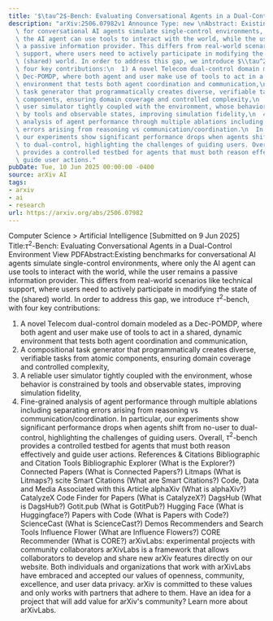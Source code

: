 ```yaml
---
title: '$\tau^2$-Bench: Evaluating Conversational Agents in a Dual-Control Environment'
description: "arXiv:2506.07982v1 Announce Type: new \nAbstract: Existing benchmarks\
  \ for conversational AI agents simulate single-control environments, where only\
  \ the AI agent can use tools to interact with the world, while the user remains\
  \ a passive information provider. This differs from real-world scenarios like technical\
  \ support, where users need to actively participate in modifying the state of the\
  \ (shared) world. In order to address this gap, we introduce $\\tau^2$-bench, with\
  \ four key contributions:\n  1) A novel Telecom dual-control domain modeled as a\
  \ Dec-POMDP, where both agent and user make use of tools to act in a shared, dynamic\
  \ environment that tests both agent coordination and communication,\n  2) A compositional\
  \ task generator that programmatically creates diverse, verifiable tasks from atomic\
  \ components, ensuring domain coverage and controlled complexity,\n  3) A reliable\
  \ user simulator tightly coupled with the environment, whose behavior is constrained\
  \ by tools and observable states, improving simulation fidelity,\n  4) Fine-grained\
  \ analysis of agent performance through multiple ablations including separating\
  \ errors arising from reasoning vs communication/coordination.\n  In particular,\
  \ our experiments show significant performance drops when agents shift from no-user\
  \ to dual-control, highlighting the challenges of guiding users. Overall, $\\tau^2$-bench\
  \ provides a controlled testbed for agents that must both reason effectively and\
  \ guide user actions."
pubDate: Tue, 10 Jun 2025 00:00:00 -0400
source: arXiv AI
tags:
- arxiv
- ai
- research
url: https://arxiv.org/abs/2506.07982
---
```


Computer Science > Artificial Intelligence
[Submitted on 9 Jun 2025]
Title:$τ^2$-Bench: Evaluating Conversational Agents in a Dual-Control Environment
View PDFAbstract:Existing benchmarks for conversational AI agents simulate single-control environments, where only the AI agent can use tools to interact with the world, while the user remains a passive information provider. This differs from real-world scenarios like technical support, where users need to actively participate in modifying the state of the (shared) world. In order to address this gap, we introduce $\tau^2$-bench, with four key contributions:
1) A novel Telecom dual-control domain modeled as a Dec-POMDP, where both agent and user make use of tools to act in a shared, dynamic environment that tests both agent coordination and communication,
2) A compositional task generator that programmatically creates diverse, verifiable tasks from atomic components, ensuring domain coverage and controlled complexity,
3) A reliable user simulator tightly coupled with the environment, whose behavior is constrained by tools and observable states, improving simulation fidelity,
4) Fine-grained analysis of agent performance through multiple ablations including separating errors arising from reasoning vs communication/coordination.
In particular, our experiments show significant performance drops when agents shift from no-user to dual-control, highlighting the challenges of guiding users. Overall, $\tau^2$-bench provides a controlled testbed for agents that must both reason effectively and guide user actions.
References & Citations
Bibliographic and Citation Tools
Bibliographic Explorer (What is the Explorer?)
Connected Papers (What is Connected Papers?)
Litmaps (What is Litmaps?)
scite Smart Citations (What are Smart Citations?)
Code, Data and Media Associated with this Article
alphaXiv (What is alphaXiv?)
CatalyzeX Code Finder for Papers (What is CatalyzeX?)
DagsHub (What is DagsHub?)
Gotit.pub (What is GotitPub?)
Hugging Face (What is Huggingface?)
Papers with Code (What is Papers with Code?)
ScienceCast (What is ScienceCast?)
Demos
Recommenders and Search Tools
Influence Flower (What are Influence Flowers?)
CORE Recommender (What is CORE?)
arXivLabs: experimental projects with community collaborators
arXivLabs is a framework that allows collaborators to develop and share new arXiv features directly on our website.
Both individuals and organizations that work with arXivLabs have embraced and accepted our values of openness, community, excellence, and user data privacy. arXiv is committed to these values and only works with partners that adhere to them.
Have an idea for a project that will add value for arXiv's community? Learn more about arXivLabs.